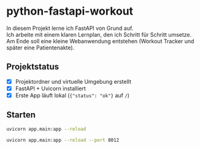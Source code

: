 # python-fastapi-workout

In diesem Projekt lerne ich FastAPI von Grund auf.  
Ich arbeite mit einem klaren Lernplan, den ich Schritt für Schritt umsetze.  
Am Ende soll eine kleine Webanwendung entstehen (Workout Tracker und später eine Patientenakte).

## Projektstatus
- [x] Projektordner und virtuelle Umgebung erstellt
- [x] FastAPI + Uvicorn installiert
- [x] Erste App läuft lokal (`{"status": "ok"}` auf `/`)

## Starten
```bash
uvicorn app.main:app --reload
```
```bash
uvicorn app.main:app --reload --port 8012
```
